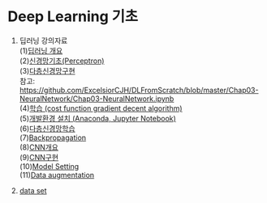 # Deep Learning 기초

1. 딥러닝 강의자료   
   (1)[딥러닝 개요](https://github.com/lena6612/DeepLearningBasic/tree/master/deeplearning/1_딥러닝개요.pdf)  
   (2)[신경망기초(Perceptron)](https://github.com/lena6612/DeepLearningBasic/tree/master/deeplearning/2_NeuralNetwork1.pdf)  
   (3)[다층신경망구현](https://github.com/lena6612/DeepLearningBasic/tree/master/deeplearning/3_NeuralNetwork2.pdf)  
      참고: https://github.com/ExcelsiorCJH/DLFromScratch/blob/master/Chap03-NeuralNetwork/Chap03-NeuralNetwork.ipynb  
   (4)[학습 (cost function  gradient decent algorithm)](https://github.com/lena6612/DeepLearningBasic/tree/master/deeplearning/4_Learning.pdf)    
   (5)[개발환경 설치 (Anaconda, Jupyter Notebook)](https://github.com/lena6612/DeepLearningBasic/tree/master/deeplearning/5_개발환경.pdf)   
   (6)[다층신경망학습](https://github.com/lena6612/DeepLearningBasic/tree/master/deeplearning/6_다층신경망학습.pdf)  
   (7)[Backpropagation](https://github.com/lena6612/DeepLearningBasic/tree/master/deeplearning/7_backpropagation.pdf)  
   (8)[CNN개요](https://github.com/lena6612/DeepLearningBasic/tree/master/deeplearning/8_CNN1.pdf)  
   (9)[CNN구현](https://github.com/lena6612/DeepLearningBasic/tree/master/deeplearning/9_CNN2.pdf)  
   (10)[Model Setting](https://github.com/lena6612/DeepLearningBasic/tree/master/deeplearning/10_ModelSetting.pdf)  
   (11)[Data augmentation](https://github.com/lena6612/DeepLearningBasic/tree/master/deeplearning/11_dataAugmentation.pdf)  
   
      
2. [data set](https://github.com/lena6612/DeepLearningBasic//tree/master/data)
